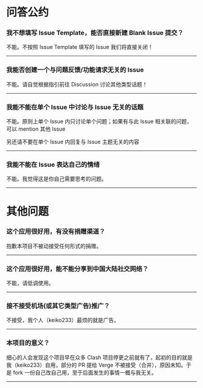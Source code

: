 <!-- thanks https://github.com/Ehviewer-Overhauled/Ehviewer/issues/61 templates. -->

# 问答公约

### 我不想填写 Issue Template，能否直接新建 Blank Issue 提交？

不能。不按照 Issue Template 填写的 Issue 我们将直接关闭！

---

### 我能否创建一个与问题反馈/功能请求无关的 Issue

不能。请自觉根据指引前往 Discussion 讨论其他类型话题！

---

### 我能不能在单个 Issue 中讨论与 Issue 无关的话题

不能。原则上单个 Issue 内只讨论单个问题；如果有与此 Issue 相关联的问题，可以 mention 其他 Issue

另还请不要在单个 Issue 内回复与 Issue 主题无关的内容

---

### 我能不能在 Issue 表达自己的情绪

不能。我觉得这是你自己需要思考的问题。

---

# 其他问题

### 这个应用很好用，有没有捐赠渠道？

抱歉本项目不被动接受任何形式的捐赠。

---

### 这个应用很好用，能不能分享到中国大陆社交网络？

不能，请低调使用。

---

### 接不接受机场(或其它类型广告)推广？

不接受，我个人（keiko233）最烦的就是广告。

---

### 本项目的意义？

细心的人会发现这个项目早在众多 Clash 项目停更之前就有了，起初的目的就是我（keiko233）自用，部分的 PR 提给 Verge 不被接受（合并），原因未知。于是 fork 一份自己改自己用，至于后面发生的事情一概与我无关。

---
